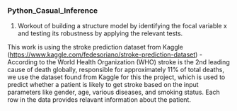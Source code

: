 ### Python_Casual_Inference

1. Workout of building a structure model by identifying the focal variable x and testing its robustness by applying the relevant tests.

This work is using the stroke prediction dataset from Kaggle (https://www.kaggle.com/fedesoriano/stroke-prediction-dataset) - According to the World Health Organization (WHO) stroke is the 2nd leading cause of death globally, responsible for approximately 11% of total deaths, we use the dataset found from Kaggle for this the project, which is used to predict whether a patient is likely to get stroke based on the input parameters like gender, age, various diseases, and smoking status. Each row in the data provides relavant information about the patient.
